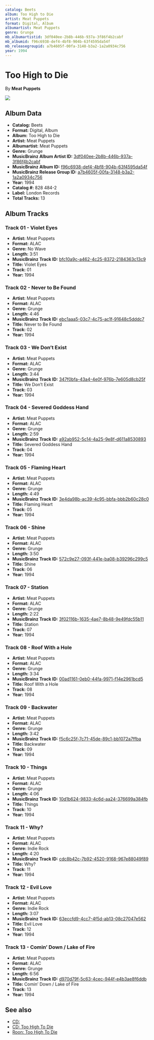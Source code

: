 ```yaml
---
catalog: Beets
album: Too High to Die
artist: Meat Puppets
format: Digital, Album
albumartist: Meat Puppets
genre: Grunge
mb_albumartistid: 3df040ee-2b8b-446b-937a-3f86f4b2cabf
mb_albumid: f96c6938-def4-4bf8-904b-63f4595da54f
mb_releasegroupid: a7b4605f-00fa-3148-b3a2-1a2a0934c756
year: 1994
---
```


# Too High to Die

By **Meat Puppets**

![](../../assets/beetscovers/Meat_Puppets-Too_High_to_Die.jpg)

## Album Data

- **Catalog:** Beets
- **Format:** Digital, Album
- **Album:** Too High to Die
- **Artist:** Meat Puppets
- **Albumartist:** Meat Puppets
- **Genre:** Grunge
- **MusicBrainz Album Artist ID:** [3df040ee-2b8b-446b-937a-3f86f4b2cabf](https://musicbrainz.org/artist/3df040ee-2b8b-446b-937a-3f86f4b2cabf)
- **MusicBrainz Album ID:** [f96c6938-def4-4bf8-904b-63f4595da54f](https://musicbrainz.org/release/f96c6938-def4-4bf8-904b-63f4595da54f)
- **MusicBrainz Release Group ID:** [a7b4605f-00fa-3148-b3a2-1a2a0934c756](https://musicbrainz.org/release-group/a7b4605f-00fa-3148-b3a2-1a2a0934c756)
- **Year:** 1994
- **Catalog #:** 828 484-2
- **Label:** London Records
- **Total Tracks:** 13

## Album Tracks

### Track 01 - Violet Eyes

- **Artist:** Meat Puppets
- **Format:** ALAC
- **Genre:** No Wave
- **Length:** 3:51
- **MusicBrainz Track ID:** [bfc10a9c-a462-4c25-8372-2184363c13c9](https://musicbrainz.org/recording/bfc10a9c-a462-4c25-8372-2184363c13c9)
- **Title:** Violet Eyes
- **Track:** 01
- **Year:** 1994

### Track 02 - Never to Be Found

- **Artist:** Meat Puppets
- **Format:** ALAC
- **Genre:** Grunge
- **Length:** 4:46
- **MusicBrainz Track ID:** [ebc1aaa5-03c7-4c75-ac1f-91648c5dddc7](https://musicbrainz.org/recording/ebc1aaa5-03c7-4c75-ac1f-91648c5dddc7)
- **Title:** Never to Be Found
- **Track:** 02
- **Year:** 1994

### Track 03 - We Don’t Exist

- **Artist:** Meat Puppets
- **Format:** ALAC
- **Genre:** Grunge
- **Length:** 3:44
- **MusicBrainz Track ID:** [347f0bfa-43a4-4e0f-976b-7e605d8cb25f](https://musicbrainz.org/recording/347f0bfa-43a4-4e0f-976b-7e605d8cb25f)
- **Title:** We Don’t Exist
- **Track:** 03
- **Year:** 1994

### Track 04 - Severed Goddess Hand

- **Artist:** Meat Puppets
- **Format:** ALAC
- **Genre:** Grunge
- **Length:** 2:59
- **MusicBrainz Track ID:** [a92ab952-5c14-4a25-9e8f-d611a8530893](https://musicbrainz.org/recording/a92ab952-5c14-4a25-9e8f-d611a8530893)
- **Title:** Severed Goddess Hand
- **Track:** 04
- **Year:** 1994

### Track 05 - Flaming Heart

- **Artist:** Meat Puppets
- **Format:** ALAC
- **Genre:** Grunge
- **Length:** 4:49
- **MusicBrainz Track ID:** [3e4da98b-ac39-4c95-bbfa-bbb2b60c28c0](https://musicbrainz.org/recording/3e4da98b-ac39-4c95-bbfa-bbb2b60c28c0)
- **Title:** Flaming Heart
- **Track:** 05
- **Year:** 1994

### Track 06 - Shine

- **Artist:** Meat Puppets
- **Format:** ALAC
- **Genre:** Grunge
- **Length:** 3:50
- **MusicBrainz Track ID:** [572c9e27-093f-441e-ba08-b39296c299c5](https://musicbrainz.org/recording/572c9e27-093f-441e-ba08-b39296c299c5)
- **Title:** Shine
- **Track:** 06
- **Year:** 1994

### Track 07 - Station

- **Artist:** Meat Puppets
- **Format:** ALAC
- **Genre:** Grunge
- **Length:** 2:22
- **MusicBrainz Track ID:** [3f02116b-1635-4ae7-8b48-9e49fdc55b11](https://musicbrainz.org/recording/3f02116b-1635-4ae7-8b48-9e49fdc55b11)
- **Title:** Station
- **Track:** 07
- **Year:** 1994

### Track 08 - Roof With a Hole

- **Artist:** Meat Puppets
- **Format:** ALAC
- **Genre:** Grunge
- **Length:** 3:34
- **MusicBrainz Track ID:** [00ad1161-0eb0-44fa-9971-f14e2961bcd5](https://musicbrainz.org/recording/00ad1161-0eb0-44fa-9971-f14e2961bcd5)
- **Title:** Roof With a Hole
- **Track:** 08
- **Year:** 1994

### Track 09 - Backwater

- **Artist:** Meat Puppets
- **Format:** ALAC
- **Genre:** Grunge
- **Length:** 3:42
- **MusicBrainz Track ID:** [f5c6c25f-7c71-45de-89c1-bb1072a7ffba](https://musicbrainz.org/recording/f5c6c25f-7c71-45de-89c1-bb1072a7ffba)
- **Title:** Backwater
- **Track:** 09
- **Year:** 1994

### Track 10 - Things

- **Artist:** Meat Puppets
- **Format:** ALAC
- **Genre:** Grunge
- **Length:** 4:06
- **MusicBrainz Track ID:** [10d1b624-9833-4c6d-aa24-376699a384fb](https://musicbrainz.org/recording/10d1b624-9833-4c6d-aa24-376699a384fb)
- **Title:** Things
- **Track:** 10
- **Year:** 1994

### Track 11 - Why?

- **Artist:** Meat Puppets
- **Format:** ALAC
- **Genre:** Indie Rock
- **Length:** 4:20
- **MusicBrainz Track ID:** [cdc8b42c-7b92-4520-9168-967e88049f89](https://musicbrainz.org/recording/cdc8b42c-7b92-4520-9168-967e88049f89)
- **Title:** Why?
- **Track:** 11
- **Year:** 1994

### Track 12 - Evil Love

- **Artist:** Meat Puppets
- **Format:** ALAC
- **Genre:** Indie Rock
- **Length:** 3:07
- **MusicBrainz Track ID:** [63eccfd9-4cc7-4f5d-ab13-08c27047e562](https://musicbrainz.org/recording/63eccfd9-4cc7-4f5d-ab13-08c27047e562)
- **Title:** Evil Love
- **Track:** 12
- **Year:** 1994

### Track 13 - Comin’ Down / Lake of Fire

- **Artist:** Meat Puppets
- **Format:** ALAC
- **Genre:** Grunge
- **Length:** 6:56
- **MusicBrainz Track ID:** [d970d79f-5c63-4cec-944f-e4b3ae8f6ddb](https://musicbrainz.org/recording/d970d79f-5c63-4cec-944f-e4b3ae8f6ddb)
- **Title:** Comin’ Down / Lake of Fire
- **Track:** 13
- **Year:** 1994


## See also

- [CD: ](../../CD/Meat_Puppets/Meat_Puppets.md)
- [CD: Too High To Die](../../CD/Meat_Puppets/Too_High_To_Die.md)
- [Roon: Too High To Die](../../Roon/Meat_Puppets/Too_High_To_Die.md)
